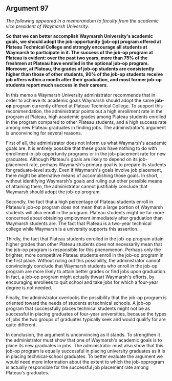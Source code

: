 
Argument 97
---------------------------

*The following appeared in a memorandum to faculty from the academic vice president of
Waymarsh University.*

**So that we can better accomplish Waymarsh University's academic goals, we should adopt
the job-opportunity (job-op) program offered at Plateau Technical College and strongly
encourage all students at Waymarsh to participate in it. The success of the job-op program at
Plateau is evident: over the past two years, more than 75% of the freshmen at Plateau have
enrolled in the optional job-op program. Moreover, at Plateau, the grades of job-op students
are consistently higher than those of other students, 90% of the job-op students receive job
offers within a month after their graduation, and most former job-op students report much
success in their careers.**


In this memo a Waymarsh University administrator recommends that in order to achieve its
academic goals Waymarsh should adopt the same **job-op** program currently offered at
Plateau Technical College. To support this recommendation, the administrator points out a
high enrollment rate in the program at Plateau, high academic grades among Plateau students
enrolled in the program compared to other Plateau students, and a high success rate among
new Plateau graduates in finding jobs. The administrator's argument is unconvincing for
several reasons.

First of all, the administrator does not inform us what Waymarsh's academic goals are. It is
entirely possible that these goals have nothing to do with enrollment in job opportunity
programs or in the job-placement rate for new graduates. Although Plateau's goals are likely to
depend on its job-placement rate, perhaps Waymarsh's primary goal is to prepare its students
for graduate-level study. Even if Waymarsh's goals involve job placement, there might be
alternative means of accomplishing those goals. In short, without identifying Waymarsh's goals
and ruling out other possible means of attaining them, the administrator cannot justifiably
conclude that Waymarsh should adopt the job-op program.

Secondly, the fact that a high percentage of Plateau students enroll in Plateau's job-op
program does not mean that a large portion of Waymarsh students will also enroll in the
program. Plateau students might be far more concerned about obtaining employment
immediately after graduation than Waymarsh students are. The fact that Plateau is a two-year
technical college while Waymarsh is a university supports this assertion.

Thirdly, the fact that Plateau students enrolled in the job-op program attain higher grades than
other Plateau students does not necessarily mean that the job-op program is responsible for
this phenomenon. Perhaps only the brighter, more competitive Plateau students enroll in the
job-op program in the first place. Without ruling out this possibility, the administrator cannot
convincingly conclude that Waymarsh students who enroll in the job-op program are more
likely to attain better grades or find jobs upon graduation. In fact, a job-op program might
actually thwart Waymarsh's efforts, by encouraging enrollees to quit school and take jobs for
which a four-year degree is not needed.

Finally, the administrator overlooks the possibility that the job-op program is oriented toward
the needs of students at technical schools. A job-op program that successfully places technical
students might not be as successful in placing graduates of four-year universities, because the
types of jobs the two groups of graduates typically seek and would qualify for are quite
different.

In conclusion, the argument is unconvincing as it stands. To strengthen it the administrator
must show that one of Waymarsh's academic goals is to place its new graduates in jobs. The
administrator must also show that this job-op program is equally successful in placing
university graduates as it is in placing technical-school graduates. To better evaluate the
argument we would need more information about the extent to which the job-opprogram is
actually responsible for the successful job placement rate among Plateau's graduates.

